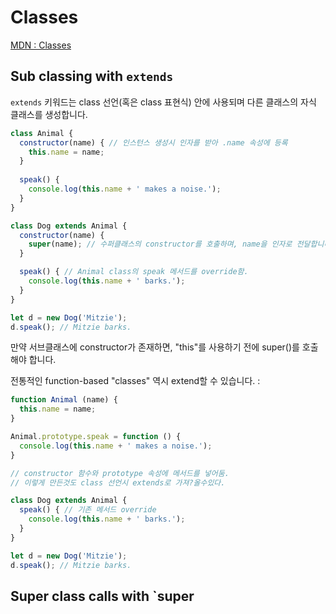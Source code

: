 # Classes
[MDN : Classes](https://developer.mozilla.org/en-US/docs/Web/JavaScript/Reference/Classes)

## Sub classing with `extends`

`extends` 키워드는 class 선언(혹은 class 표현식) 안에 사용되며 다른 클래스의 자식 클래스를 생성합니다.

```javascript
class Animal { 
  constructor(name) { // 인스턴스 생성시 인자를 받아 .name 속성에 등록
    this.name = name;
  }
  
  speak() {
    console.log(this.name + ' makes a noise.');
  }
}

class Dog extends Animal {
  constructor(name) {
    super(name); // 수퍼클래스의 constructor를 호출하며, name을 인자로 전달합니다.
  }

  speak() { // Animal class의 speak 메서드를 override함.
    console.log(this.name + ' barks.');
  }
}

let d = new Dog('Mitzie');
d.speak(); // Mitzie barks.
```
만약 서브클래스에 constructor가 존재하면, "this"를 사용하기 전에 super()를 호출해야 합니다.

전통적인 function-based "classes" 역시 extend할 수 있습니다. :
```js
function Animal (name) {
  this.name = name;  
}

Animal.prototype.speak = function () {
  console.log(this.name + ' makes a noise.');
}

// constructor 함수와 prototype 속성에 메서드를 넣어둠.
// 이렇게 만든것도 class 선언시 extends로 가져?올수있다.

class Dog extends Animal {
  speak() { // 기존 메서드 override
    console.log(this.name + ' barks.');
  }
}

let d = new Dog('Mitzie');
d.speak(); // Mitzie barks.
```



## Super class calls with `super
<!--stackedit_data:
eyJoaXN0b3J5IjpbMTMwMTI2NDIzLC0xMTIxNjYyMDM2XX0=
-->
